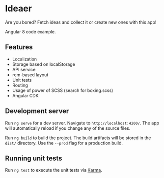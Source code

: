 # Ideaer

Are you bored? Fetch ideas and collect it or create new ones with this app!

Angular 8 code example.

## Features
- Localization
- Storage based on localStorage
- API service
- rem-based layout
- Unit tests
- Routing
- Usage of power of SCSS (search for boxing.scss)
- Angular CDK

## Development server

Run `ng serve` for a dev server. Navigate to `http://localhost:4200/`. The app will automatically reload if you change any of the source files.


Run `ng build` to build the project. The build artifacts will be stored in the `dist/` directory. Use the `--prod` flag for a production build.

## Running unit tests

Run `ng test` to execute the unit tests via [Karma](https://karma-runner.github.io).

